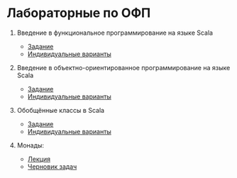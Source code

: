 Лабораторные по ОФП
===================

1. Введение в функциональное программирование на языке Scala

   * [Задание](lab1.pdf)
   * [Индивидуальные варианты](lab1_tasks.pdf)

2. Введение в объектно-ориентированное программирование на языке Scala

   * [Задание](lab2.pdf)
   * [Индивидуальные варианты](lab2_tasks.pdf)

3. Обобщённые классы в Scala

   * [Задание](lab3.pdf)
   * [Индивидуальные варианты](lab3_tasks.pdf)

4. Монады:

   * [Лекция](lect7.md)
   * [Черновик задач](lab4.md)
